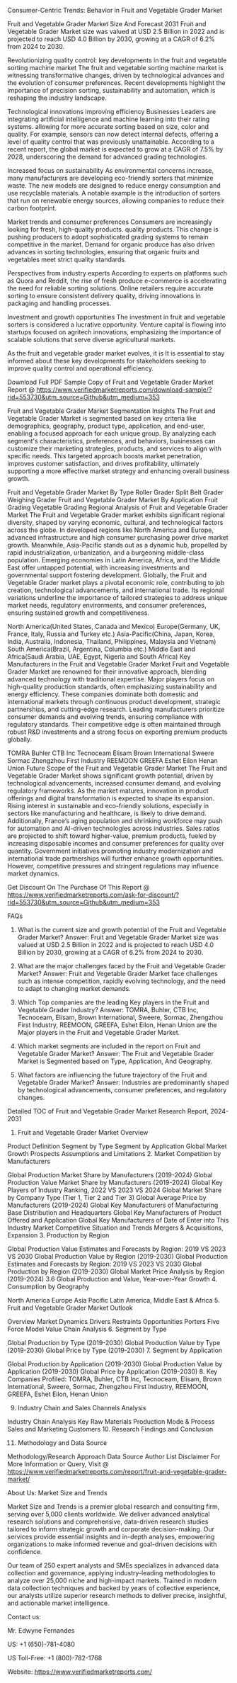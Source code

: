 Consumer-Centric Trends: Behavior in Fruit and Vegetable Grader Market


Fruit and Vegetable Grader Market Size And Forecast 2031
Fruit and Vegetable Grader Market size was valued at USD 2.5 Billion in 2022 and is projected to reach USD 4.0 Billion by 2030, growing at a CAGR of 6.2% from 2024 to 2030.

Revolutionizing quality control: key developments in the fruit and vegetable sorting machine market
The fruit and vegetable sorting machine market is witnessing transformative changes, driven by technological advances and the evolution of consumer preferences. Recent developments highlight the importance of precision sorting, sustainability and automation, which is reshaping the industry landscape.

Technological innovations improving efficiency
Businesses Leaders are integrating artificial intelligence and machine learning into their rating systems. allowing for more accurate sorting based on size, color and quality. For example, sensors can now detect internal defects, offering a level of quality control that was previously unattainable. According to a recent report, the global market is expected to grow at a CAGR of 7.5% by 2028, underscoring the demand for advanced grading technologies.

Increased focus on sustainability
As environmental concerns increase, many manufacturers are developing eco-friendly sorters that minimize waste. The new models are designed to reduce energy consumption and use recyclable materials. A notable example is the introduction of sorters that run on renewable energy sources, allowing companies to reduce their carbon footprint.

Market trends and consumer preferences
Consumers are increasingly looking for fresh, high-quality products. quality products. This change is pushing producers to adopt sophisticated grading systems to remain competitive in the market. Demand for organic produce has also driven advances in sorting technologies, ensuring that organic fruits and vegetables meet strict quality standards.

Perspectives from industry experts
According to experts on platforms such as Quora and Reddit, the rise of fresh produce e-commerce is accelerating the need for reliable sorting solutions. Online retailers require accurate sorting to ensure consistent delivery quality, driving innovations in packaging and handling processes.

Investment and growth opportunities
The investment in fruit and vegetable sorters is considered a lucrative opportunity. Venture capital is flowing into startups focused on agritech innovations, emphasizing the importance of scalable solutions that serve diverse agricultural markets.

As the fruit and vegetable grader market evolves, it is It is essential to stay informed about these key developments for stakeholders seeking to improve quality control and operational efficiency.

Download Full PDF Sample Copy of Fruit and Vegetable Grader Market Report @ https://www.verifiedmarketreports.com/download-sample/?rid=553730&utm_source=Github&utm_medium=353

Fruit and Vegetable Grader Market Segmentation Insights
The Fruit and Vegetable Grader Market is segmented based on key criteria like demographics, geography, product type, application, and end-user, enabling a focused approach for each unique group. By analyzing each segment's characteristics, preferences, and behaviors, businesses can customize their marketing strategies, products, and services to align with specific needs. This targeted approach boosts market penetration, improves customer satisfaction, and drives profitability, ultimately supporting a more effective market strategy and enhancing overall business growth.

Fruit and Vegetable Grader Market By Type
Roller Grader
Split Belt Grader
Weighing Grader
Fruit and Vegetable Grader Market By Application
Fruit Grading
Vegetable Grading
Regional Analysis of Fruit and Vegetable Grader Market
The Fruit and Vegetable Grader market exhibits significant regional diversity, shaped by varying economic, cultural, and technological factors across the globe. In developed regions like North America and Europe, advanced infrastructure and high consumer purchasing power drive market growth. Meanwhile, Asia-Pacific stands out as a dynamic hub, propelled by rapid industrialization, urbanization, and a burgeoning middle-class population. Emerging economies in Latin America, Africa, and the Middle East offer untapped potential, with increasing investments and governmental support fostering development. Globally, the Fruit and Vegetable Grader market plays a pivotal economic role, contributing to job creation, technological advancements, and international trade. Its regional variations underline the importance of tailored strategies to address unique market needs, regulatory environments, and consumer preferences, ensuring sustained growth and competitiveness.

North America(United States, Canada and Mexico)
Europe(Germany, UK, France, Italy, Russia and Turkey etc.)
Asia-Pacific(China, Japan, Korea, India, Australia, Indonesia, Thailand, Philippines, Malaysia and Vietnam)
South America(Brazil, Argentina, Columbia etc.)
Middle East and Africa(Saudi Arabia, UAE, Egypt, Nigeria and South Africa)
Key Manufacturers in the Fruit and Vegetable Grader Market
Fruit and Vegetable Grader Market are renowned for their innovative approach, blending advanced technology with traditional expertise. Major players focus on high-quality production standards, often emphasizing sustainability and energy efficiency. These companies dominate both domestic and international markets through continuous product development, strategic partnerships, and cutting-edge research. Leading manufacturers prioritize consumer demands and evolving trends, ensuring compliance with regulatory standards. Their competitive edge is often maintained through robust R&D investments and a strong focus on exporting premium products globally.

TOMRA
Buhler
CTB Inc
Tecnoceam
Elisam
Brown International
Sweere
Sormac
Zhengzhou First Industry
REEMOON
GREEFA
Eshet Eilon
Henan Union
Future Scope of the Fruit and Vegetable Grader Market
The Fruit and Vegetable Grader Market shows significant growth potential, driven by technological advancements, increased consumer demand, and evolving regulatory frameworks. As the market matures, innovation in product offerings and digital transformation is expected to shape its expansion. Rising interest in sustainable and eco-friendly solutions, especially in sectors like manufacturing and healthcare, is likely to drive demand. Additionally, France’s aging population and shrinking workforce may push for automation and AI-driven technologies across industries. Sales ratios are projected to shift toward higher-value, premium products, fueled by increasing disposable incomes and consumer preferences for quality over quantity. Government initiatives promoting industry modernization and international trade partnerships will further enhance growth opportunities. However, competitive pressures and stringent regulations may influence market dynamics.

Get Discount On The Purchase Of This Report @ https://www.verifiedmarketreports.com/ask-for-discount/?rid=553730&utm_source=Github&utm_medium=353

FAQs
1. What is the current size and growth potential of the Fruit and Vegetable Grader Market?
Answer: Fruit and Vegetable Grader Market size was valued at USD 2.5 Billion in 2022 and is projected to reach USD 4.0 Billion by 2030, growing at a CAGR of 6.2% from 2024 to 2030.

2. What are the major challenges faced by the Fruit and Vegetable Grader Market?
Answer: Fruit and Vegetable Grader Market face challenges such as intense competition, rapidly evolving technology, and the need to adapt to changing market demands.

3. Which Top companies are the leading Key players in the Fruit and Vegetable Grader Industry?
Answer: TOMRA, Buhler, CTB Inc, Tecnoceam, Elisam, Brown International, Sweere, Sormac, Zhengzhou First Industry, REEMOON, GREEFA, Eshet Eilon, Henan Union are the Major players in the Fruit and Vegetable Grader Market.

4. Which market segments are included in the report on Fruit and Vegetable Grader Market?
Answer: The Fruit and Vegetable Grader Market is Segmented based on Type, Application, And Geography.

5. What factors are influencing the future trajectory of the Fruit and Vegetable Grader Market?
Answer: Industries are predominantly shaped by technological advancements, consumer preferences, and regulatory changes.

Detailed TOC of Fruit and Vegetable Grader Market Research Report, 2024-2031
1. Fruit and Vegetable Grader Market Overview

Product Definition
Segment by Type
Segment by Application
Global Market Growth Prospects
Assumptions and Limitations
2. Market Competition by Manufacturers

Global Production Market Share by Manufacturers (2019-2024)
Global Production Value Market Share by Manufacturers (2019-2024)
Global Key Players of Industry Ranking, 2022 VS 2023 VS 2024
Global Market Share by Company Type (Tier 1, Tier 2 and Tier 3)
Global Average Price by Manufacturers (2019-2024)
Global Key Manufacturers of Manufacturing Base Distribution and Headquarters
Global Key Manufacturers of Product Offered and Application
Global Key Manufacturers of Date of Enter into This Industry
Market Competitive Situation and Trends
Mergers & Acquisitions, Expansion
3. Production by Region

Global Production Value Estimates and Forecasts by Region: 2019 VS 2023 VS 2030
Global Production Value by Region (2019-2030)
Global Production Estimates and Forecasts by Region: 2019 VS 2023 VS 2030
Global Production by Region (2019-2030)
Global Market Price Analysis by Region (2019-2024) 3.6 Global Production and Value, Year-over-Year Growth
4. Consumption by Geography

North America
Europe
Asia Pacific
Latin America, Middle East & Africa
5. Fruit and Vegetable Grader Market Outlook

Overview
Market Dynamics
Drivers
Restraints
Opportunities
Porters Five Force Model
Value Chain Analysis 
6. Segment by Type

Global Production by Type (2019-2030)
Global Production Value by Type (2019-2030)
Global Price by Type (2019-2030)
7. Segment by Application

Global Production by Application (2019-2030)
Global Production Value by Application (2019-2030)
Global Price by Application (2019-2030)
8. Key Companies Profiled: TOMRA, Buhler, CTB Inc, Tecnoceam, Elisam, Brown International, Sweere, Sormac, Zhengzhou First Industry, REEMOON, GREEFA, Eshet Eilon, Henan Union

9. Industry Chain and Sales Channels Analysis

Industry Chain Analysis
Key Raw Materials
Production Mode & Process
Sales and Marketing
Customers
10. Research Findings and Conclusion

11. Methodology and Data Source

Methodology/Research Approach
Data Source
Author List
Disclaimer
For More Information or Query, Visit @ https://www.verifiedmarketreports.com/report/fruit-and-vegetable-grader-market/

About Us: Market Size and Trends

Market Size and Trends is a premier global research and consulting firm, serving over 5,000 clients worldwide. We deliver advanced analytical research solutions and comprehensive, data-driven research studies tailored to inform strategic growth and corporate decision-making. Our services provide essential insights and in-depth analyses, empowering organizations to make informed revenue and goal-driven decisions with confidence.

Our team of 250 expert analysts and SMEs specializes in advanced data collection and governance, applying industry-leading methodologies to analyze over 25,000 niche and high-impact markets. Trained in modern data collection techniques and backed by years of collective experience, our analysts utilize superior research methods to deliver precise, insightful, and actionable market intelligence.

Contact us:

Mr. Edwyne Fernandes

US: +1 (650)-781-4080

US Toll-Free: +1 (800)-782-1768

Website: https://www.verifiedmarketreports.com/
